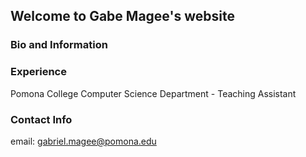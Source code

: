 ## Welcome to Gabe Magee's website

### Bio and Information

### Experience
  Pomona College Computer Science Department - Teaching Assistant
  
### Contact Info
  email: [gabriel.magee@pomona.edu](mailto:gabriel.magee@pomona.edu)
